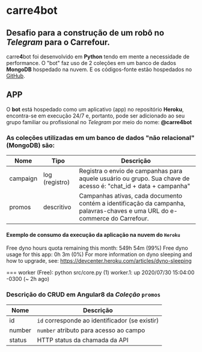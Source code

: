 # carre4bot

## Desafio para a construção de um robô no _Telegram_ para o Carrefour.

carre**4**bot foi desenvolvido em **Python** tendo em mente a necessidade de performance. O "bot" faz uso de 2 coleções em um banco de dados **MongoDB** hospedado na nuvem. E os códigos-fonte estão hospedados no [GitHub](https://github.com/CharlesHMiranda/carre4bot).

## APP

O **bot** está hospedado como um aplicativo (app) no repositório **Heroku**, encontra-se em execução 24/7 e, portanto,  pode ser adicionado ao seu grupo familiar ou profissional no _Telegram_ por meio do nome: **@carre4bot**

### As coleções utilizadas em um banco de dados "não relacional" (MongoDB) são:

| Nome           | Tipo             | Descrição                                                                                                                              |
| -------------- | ---------------- | -------------------------------------------------------------------------------------------------------------------------------------- |
| campaign       | log (registro)   | Registra o envio de campanhas para aquele usuário ou grupo. Sua chave de acesso é: "chat_id + data + campanha"                         |
| promos         | descritivo       | Campanhas ativas, cada documento contém a identificação da campanha, palavras-chaves e uma URL do e-commerce do Carrefour.             |


#### Exemplo de consumo da execução da aplicação na nuvem do `Heroku`

Free dyno hours quota remaining this month: 549h 54m (99%)
Free dyno usage for this app: 0h 3m (0%)
For more information on dyno sleeping and how to upgrade, see:
https://devcenter.heroku.com/articles/dyno-sleeping

=== worker (Free): python src/core.py (1)
worker.1: up 2020/07/30 15:04:00 -0300 (~ 2h ago)

### Descrição do CRUD em Angular8 da _Coleção_ `promos`

| Nome   | Descrição                                      |
| ------ | ---------------------------------------------- |
| id     | `id` corresponde ao identificador (se existir) |
| number | `number` atributo para acesso ao campo         |
| status | HTTP status da chamada da API                  |
